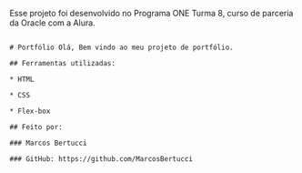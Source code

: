 Esse projeto foi desenvolvido no Programa ONE Turma 8, curso de parceria da Oracle com a Alura.
```

# Portfólio Olá, Bem vindo ao meu projeto de portfólio.

## Ferramentas utilizadas:

* HTML

* CSS

* Flex-box

## Feito por:

### Marcos Bertucci

### GitHub: https://github.com/MarcosBertucci

```